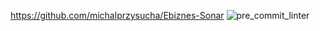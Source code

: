 https://github.com/michalprzysucha/Ebiznes-Sonar
![pre_commit_linter](https://github.com/michalprzysucha/Ebiznes/assets/64420379/c75b720f-9267-4e43-9bdf-375dbfbaa13b)
